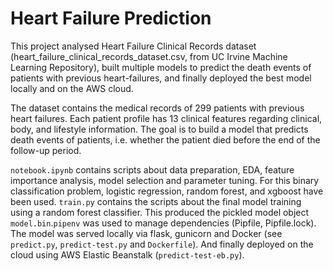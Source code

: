 # Heart Failure Prediction

This project analysed Heart Failure Clinical Records dataset (heart_failure_clinical_records_dataset.csv, from UC Irvine Machine Learning Repository), built multiple models to predict the death events of patients with previous heart-failures, and finally deployed the best model locally and on the AWS cloud. 

The dataset contains the medical records of 299 patients with previous heart failures. Each patient profile has 13 clinical features regarding clinical, body, and lifestyle information. The goal is to build a model that predicts death events of patients, i.e. whether the patient died before the end of the follow-up period.  

`notebook.ipynb` contains scripts about data preparation, EDA, feature importance analysis, model selection and parameter tuning. For this binary classification problem, logistic regression, random forest, and xgboost have been used. `train.py` contains the scripts about the final model training using a random forest classifier. This produced the pickled model object `model.bin`.`pipenv` was used to manage dependencies (Pipfile, Pipfile.lock). The model was served locally via flask, gunicorn and Docker (see `predict.py`, `predict-test.py` and `Dockerfile`). And finally deployed on the cloud using AWS Elastic Beanstalk (`predict-test-eb.py`). 

